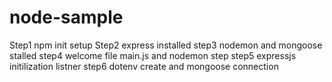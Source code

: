 # node-sample

Step1 npm init setup
Step2 express installed
step3 nodemon and mongoose stalled
step4 welcome file main.js and nodemon step
step5 expressjs initilization listner
step6 dotenv create and mongoose connection